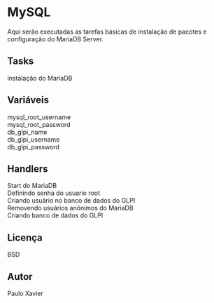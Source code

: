 MySQL
=========

Aqui serão executadas as tarefas básicas de instalação de pacotes e configuração do MariaDB Server.

Tasks
------------

instalação do MariaDB  

Variáveis
--------------

mysql_root_username  
mysql_root_password  
db_glpi_name  
db_glpi_username  
db_glpi_password  

Handlers
------------

Start do MariaDB  
Definindo senha do usuario root  
Criando usuário no banco de dados do GLPI  
Removendo usuários anônimos do MariaDB  
Criando banco de dados do GLPI   

Licença
-------

BSD

Autor
------------------

Paulo Xavier
